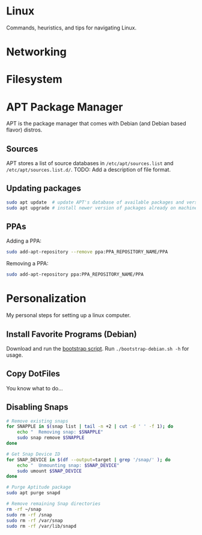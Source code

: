 # Linux

Commands, heuristics, and tips for navigating Linux.


# Networking


# Filesystem


# APT Package Manager
APT is the package manager that comes with Debian (and Debian based flavor) distros.

## Sources
APT stores a list of source databases in `/etc/apt/sources.list` and `/etc/apt/sources.list.d/`.
TODO: Add a description of file format.

## Updating packages
```bash
sudo apt update  # update APT's database of available packages and versions
sudo apt upgrade # install newer version of packages already on machine
```

## PPAs
Adding a PPA:
```bash
sudo add-apt-repository --remove ppa:PPA_REPOSITORY_NAME/PPA
```
Removing a PPA:
```bash
sudo add-apt-repository ppa:PPA_REPOSITORY_NAME/PPA
```


# Personalization
My personal steps for setting up a linux computer.

## Install Favorite Programs (Debian)
Download and run the [bootstrap script](files/bootstrap-debian.sh).
Run `./bootstrap-debian.sh -h` for usage.


## Copy DotFiles
You know what to do...


## Disabling Snaps
```bash
# Remove existing snaps
for SNAPPLE in $(snap list | tail -n +2 | cut -d ' ' -f 1); do
    echo "  Removing snap: $SNAPPLE"
    sudo snap remove $SNAPPLE
done

# Get Snap Device ID
for SNAP_DEVICE in $(df --output=target | grep '/snap/' ); do
    echo "  Unmounting snap: $SNAP_DEVICE"
    sudo umount $SNAP_DEVICE
done

# Purge Aptitude package
sudo apt purge snapd

# Remove remaining Snap directories
rm -rf ~/snap
sudo rm -rf /snap
sudo rm -rf /var/snap
sudo rm -rf /var/lib/snapd
```
